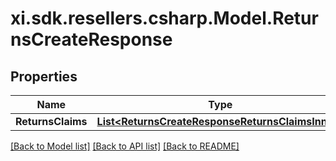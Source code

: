 # xi.sdk.resellers.csharp.Model.ReturnsCreateResponse

## Properties

Name | Type | Description | Notes
------------ | ------------- | ------------- | -------------
**ReturnsClaims** | [**List&lt;ReturnsCreateResponseReturnsClaimsInner&gt;**](ReturnsCreateResponseReturnsClaimsInner.md) |  | [optional] 

[[Back to Model list]](../README.md#documentation-for-models) [[Back to API list]](../README.md#documentation-for-api-endpoints) [[Back to README]](../README.md)

